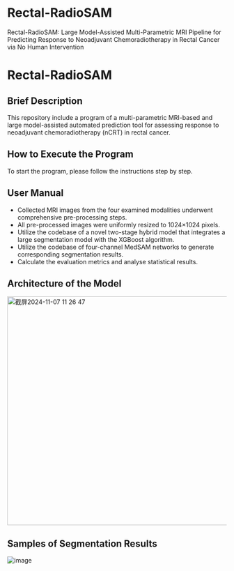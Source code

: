 # Rectal-RadioSAM
Rectal-RadioSAM: Large Model-Assisted Multi-Parametric MRI Pipeline for Predicting Response to Neoadjuvant Chemoradiotherapy in Rectal Cancer via No Human Intervention
# Rectal-RadioSAM
## Brief Description
This repository include a program of a multi-parametric MRI-based and large model-assisted automated prediction tool for assessing response to neoadjuvant chemoradiotherapy (nCRT) in rectal cancer.
## How to Execute the Program
To start the program, please follow the instructions step by step.
## User Manual
* Collected MRI images from the four examined modalities underwent comprehensive pre-processing steps. 
* All pre-processed images were uniformly resized to 1024×1024 pixels. 
* Utilize the codebase of a novel two-stage hybrid model that integrates a large segmentation model with the XGBoost algorithm.
* Utilize the codebase of four-channel MedSAM networks to generate corresponding segmentation results.
* Calculate the evaluation metrics and analyse statistical results.
## Architecture of the Model
<img width="525" alt="截屏2024-11-07 11 26 47" src="https://github.com/user-attachments/assets/b2805636-c66c-4aa6-bd70-70c3b8b14805">

## Samples of Segmentation Results
![image](https://github.com/user-attachments/assets/0111e04b-e0da-4bc6-89be-70820c688821)







